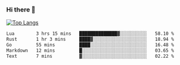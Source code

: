 ### Hi there 👋

<!--
**3Xpl0it3r/3Xpl0it3r** is a ✨ _special_ ✨ repository because its `README.md` (this file) appears on your GitHub profile.

Here are some ideas to get you started:

- 🔭 I’m currently working on ...
- 🌱 I’m currently learning ...
- 👯 I’m looking to collaborate on ...
- 🤔 I’m looking for help with ...
- 💬 Ask me about ...
- 📫 How to reach me: ...
- 😄 Pronouns: ...
- ⚡ Fun fact: ...
-->


[![Top Langs](https://github-readme-stats.vercel.app/api/top-langs/?username=3Xpl0it3r&layout=compact)](https://github.com/3Xpl0it3r/3Xpl0it3r)

<!--START_SECTION:waka-->

```txt
Lua        3 hrs 15 mins   ██████████████▓░░░░░░░░░░   58.10 %
Rust       1 hr 3 mins     ████▓░░░░░░░░░░░░░░░░░░░░   18.94 %
Go         55 mins         ████░░░░░░░░░░░░░░░░░░░░░   16.48 %
Markdown   12 mins         █░░░░░░░░░░░░░░░░░░░░░░░░   03.65 %
Text       7 mins          ▓░░░░░░░░░░░░░░░░░░░░░░░░   02.22 %
```

<!--END_SECTION:waka-->
